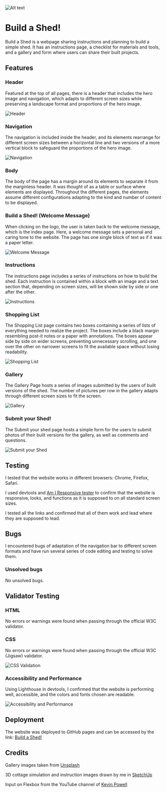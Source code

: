 ![Alt text](Documentation/responsive.png)

# Build a Shed!

Build a Shed is a webpage sharing instructions and planning to build a simple shed. It has an instructions page, a checklist for materials and tools, and a gallery and form where users can share their built projects.

## Features

### Header

Featured at the top of all pages, there is a header that includes the hero image and navigation, which adapts to different screen sizes while preserving a landscape format and proportions of the hero image.

![Header](Documentation/header.png)

### Navigation

The navigation is included inside the header, and its elements rearrange for different screen sizes between a horizontal line and two versions of a more vertical block to safeguard the proportions of the hero image.

![Navigation](Documentation/nav.png)

### Body

The body of the page has a margin around its elements to separate it from the marginless header. It was thought of as a table or surface where elements are displayed. Throughout the different pages, the elements assume different configurations adapting to the kind and number of content to be displayed.

### Build a Shed! (Welcome Message)

When clicking on the logo, the user is taken back to the welcome message, which is the index page. Here, a welcome message sets a personal and caring tone to the website. The page has one single block of text as if it was a paper letter.

![Welcome Message](Documentation/welcome.png)

### Instructions

The instructions page includes a series of instructions on how to build the shed. Each instruction is contained within a block with an image and a text section that, depending on screen sizes, will be shown side by side or one after the other.

![Instructions](Documentation/instructions.png)

### Shopping List

The Shopping List page contains two boxes containing a series of lists of everything needed to realize the project. The boxes include a black margin resembling post-it notes or a paper with annotations. The boxes appear side by side on wider screens, preventing unnecessary scrolling, and one over the other on narrower screens to fit the available space without losing readability.

![Shopping List](Documentation/list.png)

### Gallery

The Gallery Page hosts a series of images submitted by the users of built versions of the shed. The number of pictures per row in the gallery adapts through different screen sizes to fit the screen.

![Gallery](Documentation/gallery.png)

### Submit your Shed!

The Submit your shed page hosts a simple form for the users to submit photos of their built versions for the gallery, as well as comments and questions.

![Submit your Shed](Documentation/form.png)

## Testing

I tested that the website works in different browsers: Chrome, Firefox, Safari.

I used devtools and [Am I Responsive tester](https://ui.dev/amiresponsive) to confirm that the website is responsive, looks, and functions as it is supposed to on all standard screen sizes.

I tested all the links and confirmed that all of them work and lead where they are supposed to lead.

## Bugs

I encountered bugs of adaptation of the navigation bar to different screen formats and have run several series of code editing and testing to solve them.

### Unsolved bugs

No unsolved bugs.

## Validator Testing

### HTML

No errors or warnings were found when passing through the official W3C validator.

### CSS

No errors or warnings were found when passing through the official W3C (Jigsaw) validator.

![CSS Validation](Documentation/css.png)

### Accessibility and Performance

Using Lighthouse in devtools, I confirmed that the website is performing well, accessible, and the colors and fonts chosen are readable.

![Accessibility and Performance](Documentation/acessibility_performance.png)

## Deployment

The website was deployed to GitHub pages and can be accessed by the link: [Build a Shed!](https://dinismachado87.github.io/buildashed-main/index.html)

## Credits

Gallery images taken from [Unsplash](https://unsplash.com/)

3D cottage simulation and instruction images drawn by me in [SketchUp](https://www.sketchup.com/)

Input on Flexbox from the YouTube channel of [Kevin Powell](https://www.youtube.com/user/KepowOb)
